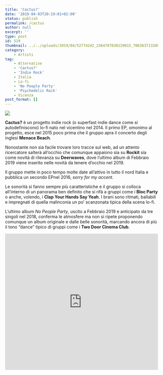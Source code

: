 ```yaml
---
title: 'Cactus?'
date: '2019-04-03T20:19:01+02:00'
status: publish
permalink: /cactus
author: null
excerpt: ''
type: post
id: 519
thumbnail: ../../uploads/2019/04/52774242_2364707830229015_706363713208188928_o-150x150.jpg
category:
    - Artisti
tag:
    - Alternative
    - 'Cactus?'
    - 'Indie Rock'
    - Italia
    - Lo-fi
    - 'No People Party'
    - 'Psychedelic Rock'
    - Vicenza
post_format: []
---
```

![](../../uploads/2019/04/52774242_2364707830229015_706363713208188928_o.jpg)

**Cactus?** è un progetto indie rock (o superfast indie dance come si autodefiniscono) lo-fi nato nel vicentino nel 2014. Il primo EP, omonimo al progetto, esce nel 2015 poco prima che il gruppo apra il concerto degli inglesi **Menace Beach**.

Nonostante non sia facile trovare loro tracce sul web, ad un attento ricercatore salterà all’occhio che comunque appaiono sia su **Rockit** sia come novità di rilevanza su **Deerwaves**, dove l’ultimo album di Febbraio 2019 viene inserito nelle novità da tenere d’occhio nel 2019.

Il gruppo mette in poco tempo molte date all’attivo in tutto il nord Italia e pubblica un secondo EPnel 2016, *sorry for my accent*.

Le sonorità si fanno sempre più caratteristiche e il gruppo si colloca all’interno di un panorama ben definito che si rifà a gruppi come i **Bloc Party** o anche, volendo, i **Clap Your Hands Say Yeah**. I brani sono ritmati, ballabili e impregnati di quella malinconia un po’ scanzonata tipica della scena lo-fi.

L’ultimo album *No People Party*, uscito a Febbraio 2019 e anticipato da tre singoli nel 2018, conferma le atmosfere ma non si ripete proponendo comunque un album originale e dalle belle sonorità, marcando ancora di più il tono “dance” tipico di gruppi come i **Two Door Cinema Club**.

<iframe frameborder="no" height="450" scrolling="no" src="http://w.soundcloud.com/player/?url=http%3A//api.soundcloud.com/playlists/743197455&color=%23000000&auto_play=false&hide_related=false&show_comments=true&show_user=true&show_reposts=false&show_teaser=true&visual=true" width="100%"></iframe>